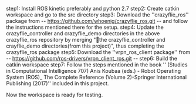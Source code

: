 step1: Install ROS kinetic preferably and python 2.7
step2: Create catkin workspace and go to the src directory
step3: Download the ''crazyflie_ros'' package from -- https://github.com/whoenig/crazyflie_ros.git -- and follow the instructions mentioned there for the setup.
step4: Update the crazyflie_controller and crazyflie_demo directories in the above crazyflie_ros repository 
			by merging "the crazyflie_controller and crayflie_demo directories(from this project)", thus completing the crazyflie_ros package
step5: Download the ''vrpn_ros_client package'' from -- https://github.com/ros-drivers/vrpn_client_ros.git -- 
step6: Build the catkin workspace
step7: Follow the steps mentioned in the book
		'' (Studies in Computational Intelligence 707) Anis Koubaa (eds.) - Robot Operating System (ROS)_ 
				The Complete Reference (Volume 2)-Springer International Publishing (2017)'' included in this project.

Now the workspace is ready for testing.

